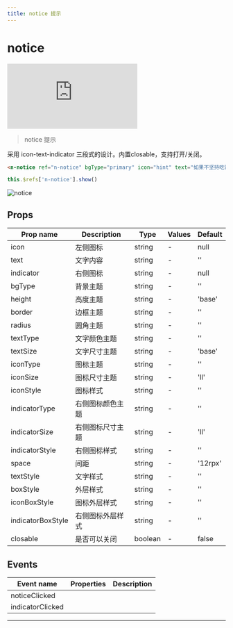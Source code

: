 ```yaml
---
title: notice 提示
---
```


# notice

<div class="demo-box">
	<iframe scrolling="auto" frameborder="0" src="https://npro.redou.vip/h5/#/pages/pop/notice" class="demo-box-iframe"></iframe>
</div>

> notice 提示

采用 icon-text-indicator 三段式的设计。内置closable，支持打开/关闭。

```html
<n-notice ref="n-notice" bgType="primary" icon="hint" text="如果不坚持吃饭,是有可能饿死的" indicator="close" radius="ll" :closable="true"></n-notice>
```

```js
this.$refs['n-notice'].show()
```

![notice](/img/coms/notice.jpg)

## Props

| Prop name         | Description      | Type    | Values | Default |
| ----------------- | ---------------- | ------- | ------ | ------- |
| icon              | 左侧图标         | string  | -      | null    |
| text              | 文字内容         | string  | -      | ''      |
| indicator         | 右侧图标         | string  | -      | null    |
| bgType            | 背景主题         | string  | -      | ''      |
| height            | 高度主题         | string  | -      | 'base'  |
| border            | 边框主题         | string  | -      | ''      |
| radius            | 圆角主题         | string  | -      | ''      |
| textType          | 文字颜色主题     | string  | -      | ''      |
| textSize          | 文字尺寸主题     | string  | -      | 'base'  |
| iconType          | 图标主题         | string  | -      | ''      |
| iconSize          | 图标尺寸主题     | string  | -      | 'll'    |
| iconStyle         | 图标样式         | string  | -      | ''      |
| indicatorType     | 右侧图标颜色主题 | string  | -      | ''      |
| indicatorSize     | 右侧图标尺寸主题 | string  | -      | 'll'    |
| indicatorStyle    | 右侧图标样式     | string  | -      | ''      |
| space             | 间距             | string  | -      | '12rpx' |
| textStyle         | 文字样式         | string  | -      | ''      |
| boxStyle          | 外层样式         | string  | -      | ''      |
| iconBoxStyle      | 图标外层样式     | string  | -      | ''      |
| indicatorBoxStyle | 右侧图标外层样式 | string  | -      | ''      |
| closable          | 是否可以关闭     | boolean | -      | false   |

## Events

| Event name       | Properties | Description |
| ---------------- | ---------- | ----------- |
| noticeClicked    |            |
| indicatorClicked |            |

---
